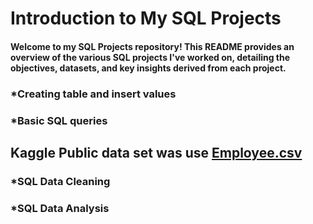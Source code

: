 # Introduction to My SQL Projects

#### Welcome to my SQL Projects repository! This README provides an overview of the various SQL projects I've worked on, detailing the objectives, datasets, and key insights derived from each project.


### *Creating table and insert values
### *Basic SQL queries

## Kaggle Public data set was use [Employee.csv](https://www.kaggle.com/datasets/tawfikelmetwally/employee-dataset)
### *SQL Data Cleaning
### *SQL Data Analysis
